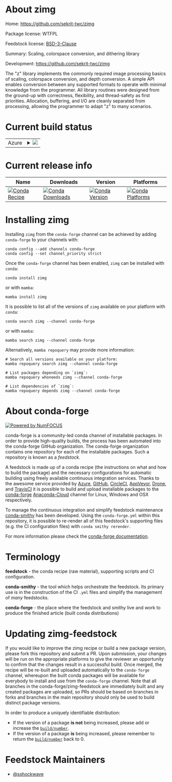 About zimg
==========

Home: https://github.com/sekrit-twc/zimg

Package license: WTFPL

Feedstock license: [BSD-3-Clause](https://github.com/conda-forge/zimg-feedstock/blob/main/LICENSE.txt)

Summary: Scaling, colorspace conversion, and dithering library

Development: https://github.com/sekrit-twc/zimg

The "z" library implements the commonly required image processing basics of scaling,
colorspace conversion, and depth conversion.
A simple API enables conversion between any supported formats
to operate with minimal knowledge from the programmer.
All library routines were designed from the ground-up
with correctness, flexibility, and thread-safety as first priorities.
Allocation, buffering, and I/O are cleanly separated from processing,
allowing the programmer to adapt "z" to many scenarios.


Current build status
====================


<table>
    
  <tr>
    <td>Azure</td>
    <td>
      <details>
        <summary>
          <a href="https://dev.azure.com/conda-forge/feedstock-builds/_build/latest?definitionId=18053&branchName=main">
            <img src="https://dev.azure.com/conda-forge/feedstock-builds/_apis/build/status/zimg-feedstock?branchName=main">
          </a>
        </summary>
        <table>
          <thead><tr><th>Variant</th><th>Status</th></tr></thead>
          <tbody><tr>
              <td>linux_64</td>
              <td>
                <a href="https://dev.azure.com/conda-forge/feedstock-builds/_build/latest?definitionId=18053&branchName=main">
                  <img src="https://dev.azure.com/conda-forge/feedstock-builds/_apis/build/status/zimg-feedstock?branchName=main&jobName=linux&configuration=linux%20linux_64_" alt="variant">
                </a>
              </td>
            </tr><tr>
              <td>osx_64</td>
              <td>
                <a href="https://dev.azure.com/conda-forge/feedstock-builds/_build/latest?definitionId=18053&branchName=main">
                  <img src="https://dev.azure.com/conda-forge/feedstock-builds/_apis/build/status/zimg-feedstock?branchName=main&jobName=osx&configuration=osx%20osx_64_" alt="variant">
                </a>
              </td>
            </tr><tr>
              <td>win_64</td>
              <td>
                <a href="https://dev.azure.com/conda-forge/feedstock-builds/_build/latest?definitionId=18053&branchName=main">
                  <img src="https://dev.azure.com/conda-forge/feedstock-builds/_apis/build/status/zimg-feedstock?branchName=main&jobName=win&configuration=win%20win_64_" alt="variant">
                </a>
              </td>
            </tr>
          </tbody>
        </table>
      </details>
    </td>
  </tr>
</table>

Current release info
====================

| Name | Downloads | Version | Platforms |
| --- | --- | --- | --- |
| [![Conda Recipe](https://img.shields.io/badge/recipe-zimg-green.svg)](https://anaconda.org/conda-forge/zimg) | [![Conda Downloads](https://img.shields.io/conda/dn/conda-forge/zimg.svg)](https://anaconda.org/conda-forge/zimg) | [![Conda Version](https://img.shields.io/conda/vn/conda-forge/zimg.svg)](https://anaconda.org/conda-forge/zimg) | [![Conda Platforms](https://img.shields.io/conda/pn/conda-forge/zimg.svg)](https://anaconda.org/conda-forge/zimg) |

Installing zimg
===============

Installing `zimg` from the `conda-forge` channel can be achieved by adding `conda-forge` to your channels with:

```
conda config --add channels conda-forge
conda config --set channel_priority strict
```

Once the `conda-forge` channel has been enabled, `zimg` can be installed with `conda`:

```
conda install zimg
```

or with `mamba`:

```
mamba install zimg
```

It is possible to list all of the versions of `zimg` available on your platform with `conda`:

```
conda search zimg --channel conda-forge
```

or with `mamba`:

```
mamba search zimg --channel conda-forge
```

Alternatively, `mamba repoquery` may provide more information:

```
# Search all versions available on your platform:
mamba repoquery search zimg --channel conda-forge

# List packages depending on `zimg`:
mamba repoquery whoneeds zimg --channel conda-forge

# List dependencies of `zimg`:
mamba repoquery depends zimg --channel conda-forge
```


About conda-forge
=================

[![Powered by
NumFOCUS](https://img.shields.io/badge/powered%20by-NumFOCUS-orange.svg?style=flat&colorA=E1523D&colorB=007D8A)](https://numfocus.org)

conda-forge is a community-led conda channel of installable packages.
In order to provide high-quality builds, the process has been automated into the
conda-forge GitHub organization. The conda-forge organization contains one repository
for each of the installable packages. Such a repository is known as a *feedstock*.

A feedstock is made up of a conda recipe (the instructions on what and how to build
the package) and the necessary configurations for automatic building using freely
available continuous integration services. Thanks to the awesome service provided by
[Azure](https://azure.microsoft.com/en-us/services/devops/), [GitHub](https://github.com/),
[CircleCI](https://circleci.com/), [AppVeyor](https://www.appveyor.com/),
[Drone](https://cloud.drone.io/welcome), and [TravisCI](https://travis-ci.com/)
it is possible to build and upload installable packages to the
[conda-forge](https://anaconda.org/conda-forge) [Anaconda-Cloud](https://anaconda.org/)
channel for Linux, Windows and OSX respectively.

To manage the continuous integration and simplify feedstock maintenance
[conda-smithy](https://github.com/conda-forge/conda-smithy) has been developed.
Using the ``conda-forge.yml`` within this repository, it is possible to re-render all of
this feedstock's supporting files (e.g. the CI configuration files) with ``conda smithy rerender``.

For more information please check the [conda-forge documentation](https://conda-forge.org/docs/).

Terminology
===========

**feedstock** - the conda recipe (raw material), supporting scripts and CI configuration.

**conda-smithy** - the tool which helps orchestrate the feedstock.
                   Its primary use is in the construction of the CI ``.yml`` files
                   and simplify the management of *many* feedstocks.

**conda-forge** - the place where the feedstock and smithy live and work to
                  produce the finished article (built conda distributions)


Updating zimg-feedstock
=======================

If you would like to improve the zimg recipe or build a new
package version, please fork this repository and submit a PR. Upon submission,
your changes will be run on the appropriate platforms to give the reviewer an
opportunity to confirm that the changes result in a successful build. Once
merged, the recipe will be re-built and uploaded automatically to the
`conda-forge` channel, whereupon the built conda packages will be available for
everybody to install and use from the `conda-forge` channel.
Note that all branches in the conda-forge/zimg-feedstock are
immediately built and any created packages are uploaded, so PRs should be based
on branches in forks and branches in the main repository should only be used to
build distinct package versions.

In order to produce a uniquely identifiable distribution:
 * If the version of a package **is not** being increased, please add or increase
   the [``build/number``](https://docs.conda.io/projects/conda-build/en/latest/resources/define-metadata.html#build-number-and-string).
 * If the version of a package **is** being increased, please remember to return
   the [``build/number``](https://docs.conda.io/projects/conda-build/en/latest/resources/define-metadata.html#build-number-and-string)
   back to 0.

Feedstock Maintainers
=====================

* [@sshockwave](https://github.com/sshockwave/)

